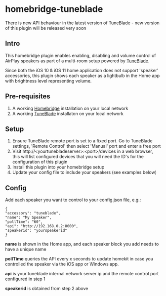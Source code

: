 # homebridge-tuneblade

There is new API behaviour in the latest version of TuneBlade - new version of this plugin will be released very soon

## Intro

This homebridge plugin enables enabling, disabling and volume control of AirPlay speakers as part of a multi-room setup powered by [TuneBlade](http://www.tuneblade.com/).

Since both the iOS 10 & iOS 11 home application does not support 'speaker' accessories, this plugin shows each speaker as a lightbulb in the Home app with brightness level representing volume. 

## Pre-requisites

1. A working [Homebridge](https://github.com/nfarina/homebridge) installation on your local network 
2. A working [TuneBlade](http://www.tuneblade.com/) installaton on your local network 

## Setup

1. Ensure TuneBlade remote port is set to a fixed port. Go to TuneBlade settings, 'Remote Control' then select 'Manual' port and enter a free port
2. Visit http://\<yourtunebladeserver\>:\<port\>/devices in a web browser, this will list configured devices that you will need the ID's for the configuration of this plugin
3. Install this plugin into your homebridge setup 
4. Update your config file to include your speakers (see examples below)

## Config 
Add each speaker you want to control to your config.json file, e.g.:
```
{
"accessory": "tuneblade",
"name": "My Speaker",
"pollTime": "60",
"api": "http://192.168.0.2:8000",
"speakerid": "yourspeakerid"
}
```    
**name** is shown in the Home app, and each speaker block you add needs to have a unique name

**pollTime** queries the API every x seconds to update homekit in case you controlled the speaker via the iOS app or Windows app. 

**api** is your tuneblade internal network server ip and the remote control port configured in step 1

**speakerid** is obtained from step 2 above
